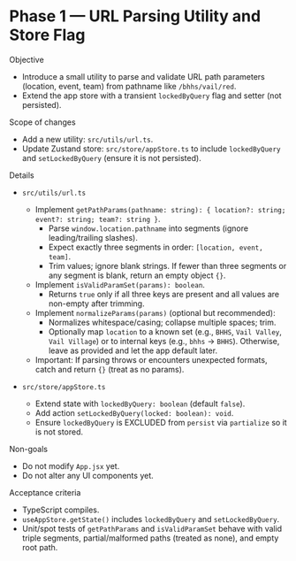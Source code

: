 # Phase 1 — URL Parsing Utility and Store Flag

Objective
- Introduce a small utility to parse and validate URL path parameters (location, event, team) from pathname like `/bhhs/vail/red`.
- Extend the app store with a transient `lockedByQuery` flag and setter (not persisted).

Scope of changes
- Add a new utility: `src/utils/url.ts`.
- Update Zustand store: `src/store/appStore.ts` to include `lockedByQuery` and `setLockedByQuery` (ensure it is not persisted).

Details
- `src/utils/url.ts`
  - Implement `getPathParams(pathname: string): { location?: string; event?: string; team?: string }`.
    - Parse `window.location.pathname` into segments (ignore leading/trailing slashes).
    - Expect exactly three segments in order: `[location, event, team]`.
    - Trim values; ignore blank strings. If fewer than three segments or any segment is blank, return an empty object `{}`.
  - Implement `isValidParamSet(params): boolean`.
    - Returns `true` only if all three keys are present and all values are non-empty after trimming.
  - Implement `normalizeParams(params)` (optional but recommended):
    - Normalizes whitespace/casing; collapse multiple spaces; trim.
    - Optionally map `location` to a known set (e.g., `BHHS`, `Vail Valley`, `Vail Village`) or to internal keys (e.g., `bhhs` → `BHHS`). Otherwise, leave as provided and let the app default later.
  - Important: If parsing throws or encounters unexpected formats, catch and return `{}` (treat as no params).

- `src/store/appStore.ts`
  - Extend state with `lockedByQuery: boolean` (default `false`).
  - Add action `setLockedByQuery(locked: boolean): void`.
  - Ensure `lockedByQuery` is EXCLUDED from `persist` via `partialize` so it is not stored.

Non-goals
- Do not modify `App.jsx` yet.
- Do not alter any UI components yet.

Acceptance criteria
- TypeScript compiles.
- `useAppStore.getState()` includes `lockedByQuery` and `setLockedByQuery`.
- Unit/spot tests of `getPathParams` and `isValidParamSet` behave with valid triple segments, partial/malformed paths (treated as none), and empty root path.
